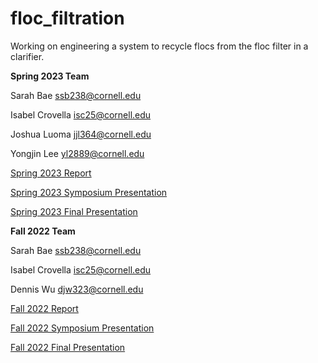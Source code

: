 # floc_filtration

Working on engineering a system to recycle flocs from the floc filter in a clarifier. 

**Spring 2023 Team**

Sarah Bae ssb238@cornell.edu

Isabel Crovella isc25@cornell.edu

Joshua Luoma jjl364@cornell.edu

Yongjin Lee yl2889@cornell.edu

[Spring 2023 Report](https://docs.google.com/document/d/e/2PACX-1vQbe2d_udAdqcTTwb2c1bnL89Y_lcu1RAd85CHS2NUu2maOM9dGpqckxaOjxDAB1RUZtuy3VeS9mt8j/pub)

[Spring 2023 Symposium Presentation](https://docs.google.com/presentation/d/e/2PACX-1vR66umxP-wrbdqrUel3P0ml12ynTAjBu_Cu5VTH388ZH5-6KoVlf7WFYTRPFP7QYelpY5Bwwc91aipz/pub?start=false&loop=false&delayms=3000)

[Spring 2023 Final Presentation](https://docs.google.com/presentation/d/e/2PACX-1vTd3uvB5MjobSg4xqtFgfoRbHARmfy3ltfk17rKVa5weCPVzd9QDEBTFI6eeiDMt0XDdVFELl-J1mU_/pub?start=true&loop=true&delayms=5000)

**Fall 2022 Team**

Sarah Bae ssb238@cornell.edu

Isabel Crovella isc25@cornell.edu

Dennis Wu djw323@cornell.edu

[Fall 2022 Report](https://docs.google.com/document/d/e/2PACX-1vRjqUriUMM9oMXKQtTT6qh4h82vb-TMZ1fLXjzS1X0kZV6jVFVMMCyXUvos8VyxD4ggZNHVfGXz8k39/pub)

[Fall 2022 Symposium Presentation](https://docs.google.com/presentation/d/e/2PACX-1vTCGlapHM6T2Vl6PtFMonCpXlZItJqIQikQNQX_vd3ZDJmhmSlC9toiW0eusng5U8DVEiXo2JAixYS4/pub?start=false&loop=false&delayms=30000)

[Fall 2022 Final Presentation](https://docs.google.com/presentation/d/e/2PACX-1vQf8VkfrtjTlBFRLVr5xJITDW6JqJ_ssQMOVugLyz5QRk4MY0qvzuD1SGX39ZHCdgU6uXuURnLWzbap/pub?start=false&loop=false&delayms=3000)
